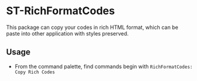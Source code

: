 # ST-RichFormatCodes

This package can copy your codes in rich HTML format, which can be paste into other application with styles preserved.

## Usage

- From the command palette, find commands begin with `RichFormatCodes: Copy Rich Codes`
